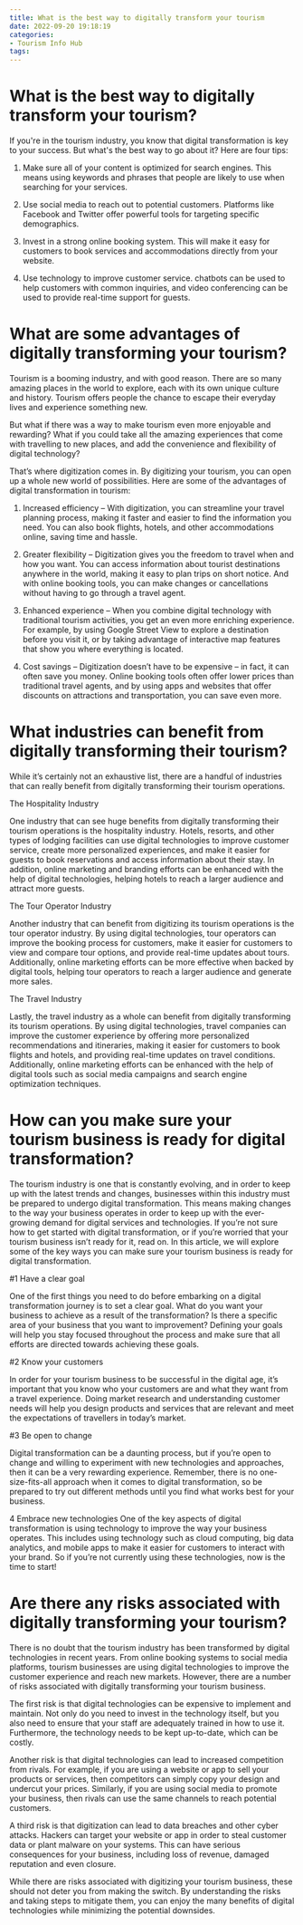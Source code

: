 ```yaml
---
title: What is the best way to digitally transform your tourism
date: 2022-09-20 19:18:19
categories:
- Tourism Info Hub
tags:
---
```



#  What is the best way to digitally transform your tourism?

If you're in the tourism industry, you know that digital transformation is key to your success. But what's the best way to go about it? Here are four tips:

1. Make sure all of your content is optimized for search engines. This means using keywords and phrases that people are likely to use when searching for your services.

2. Use social media to reach out to potential customers. Platforms like Facebook and Twitter offer powerful tools for targeting specific demographics.

3. Invest in a strong online booking system. This will make it easy for customers to book services and accommodations directly from your website.

4. Use technology to improve customer service. chatbots can be used to help customers with common inquiries, and video conferencing can be used to provide real-time support for guests.

#  What are some advantages of digitally transforming your tourism?

Tourism is a booming industry, and with good reason. There are so many amazing places in the world to explore, each with its own unique culture and history. Tourism offers people the chance to escape their everyday lives and experience something new.

But what if there was a way to make tourism even more enjoyable and rewarding? What if you could take all the amazing experiences that come with travelling to new places, and add the convenience and flexibility of digital technology?

That’s where digitization comes in. By digitizing your tourism, you can open up a whole new world of possibilities. Here are some of the advantages of digital transformation in tourism:

1. Increased efficiency – With digitization, you can streamline your travel planning process, making it faster and easier to find the information you need. You can also book flights, hotels, and other accommodations online, saving time and hassle.

2. Greater flexibility – Digitization gives you the freedom to travel when and how you want. You can access information about tourist destinations anywhere in the world, making it easy to plan trips on short notice. And with online booking tools, you can make changes or cancellations without having to go through a travel agent.

3. Enhanced experience – When you combine digital technology with traditional tourism activities, you get an even more enriching experience. For example, by using Google Street View to explore a destination before you visit it, or by taking advantage of interactive map features that show you where everything is located.

4. Cost savings – Digitization doesn’t have to be expensive – in fact, it can often save you money. Online booking tools often offer lower prices than traditional travel agents, and by using apps and websites that offer discounts on attractions and transportation, you can save even more.

#  What industries can benefit from digitally transforming their tourism?

While it’s certainly not an exhaustive list, there are a handful of industries that can really benefit from digitally transforming their tourism operations. 

The Hospitality Industry 

One industry that can see huge benefits from digitally transforming their tourism operations is the hospitality industry. Hotels, resorts, and other types of lodging facilities can use digital technologies to improve customer service, create more personalized experiences, and make it easier for guests to book reservations and access information about their stay. In addition, online marketing and branding efforts can be enhanced with the help of digital technologies, helping hotels to reach a larger audience and attract more guests. 

The Tour Operator Industry 

Another industry that can benefit from digitizing its tourism operations is the tour operator industry. By using digital technologies, tour operators can improve the booking process for customers, make it easier for customers to view and compare tour options, and provide real-time updates about tours. Additionally, online marketing efforts can be more effective when backed by digital tools, helping tour operators to reach a larger audience and generate more sales. 

The Travel Industry 

Lastly, the travel industry as a whole can benefit from digitally transforming its tourism operations. By using digital technologies, travel companies can improve the customer experience by offering more personalized recommendations and itineraries, making it easier for customers to book flights and hotels, and providing real-time updates on travel conditions. Additionally, online marketing efforts can be enhanced with the help of digital tools such as social media campaigns and search engine optimization techniques.

#  How can you make sure your tourism business is ready for digital transformation?

The tourism industry is one that is constantly evolving, and in order to keep up with the latest trends and changes, businesses within this industry must be prepared to undergo digital transformation. This means making changes to the way your business operates in order to keep up with the ever-growing demand for digital services and technologies. If you’re not sure how to get started with digital transformation, or if you’re worried that your tourism business isn’t ready for it, read on. In this article, we will explore some of the key ways you can make sure your tourism business is ready for digital transformation.

#1 Have a clear goal

One of the first things you need to do before embarking on a digital transformation journey is to set a clear goal. What do you want your business to achieve as a result of the transformation? Is there a specific area of your business that you want to improvement? Defining your goals will help you stay focused throughout the process and make sure that all efforts are directed towards achieving these goals.

#2 Know your customers

In order for your tourism business to be successful in the digital age, it’s important that you know who your customers are and what they want from a travel experience. Doing market research and understanding customer needs will help you design products and services that are relevant and meet the expectations of travellers in today’s market.

#3 Be open to change

Digital transformation can be a daunting process, but if you’re open to change and willing to experiment with new technologies and approaches, then it can be a very rewarding experience. Remember, there is no one-size-fits-all approach when it comes to digital transformation, so be prepared to try out different methods until you find what works best for your business.



4 Embrace new technologies
One of the key aspects of digital transformation is using technology to improve the way your business operates. This includes using technology such as cloud computing, big data analytics, and mobile apps to make it easier for customers to interact with your brand. So if you’re not currently using these technologies, now is the time to start!

#  Are there any risks associated with digitally transforming your tourism?

There is no doubt that the tourism industry has been transformed by digital technologies in recent years. From online booking systems to social media platforms, tourism businesses are using digital technologies to improve the customer experience and reach new markets. However, there are a number of risks associated with digitally transforming your tourism business.

The first risk is that digital technologies can be expensive to implement and maintain. Not only do you need to invest in the technology itself, but you also need to ensure that your staff are adequately trained in how to use it. Furthermore, the technology needs to be kept up-to-date, which can be costly.

Another risk is that digital technologies can lead to increased competition from rivals. For example, if you are using a website or app to sell your products or services, then competitors can simply copy your design and undercut your prices. Similarly, if you are using social media to promote your business, then rivals can use the same channels to reach potential customers.

A third risk is that digitization can lead to data breaches and other cyber attacks. Hackers can target your website or app in order to steal customer data or plant malware on your systems. This can have serious consequences for your business, including loss of revenue, damaged reputation and even closure.

While there are risks associated with digitizing your tourism business, these should not deter you from making the switch. By understanding the risks and taking steps to mitigate them, you can enjoy the many benefits of digital technologies while minimizing the potential downsides.